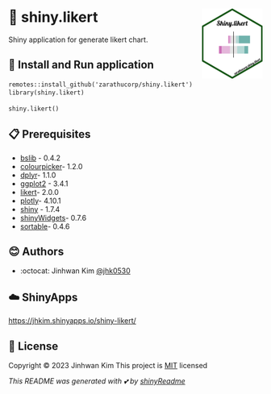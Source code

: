 # :yellow_heart: shiny.likert <img src = 'hexsticker.png' width = 120 align = 'right'>

Shiny application for generate likert chart.

## :wrench: Install and Run application

```{r}
remotes::install_github('zarathucorp/shiny.likert')
library(shiny.likert)

shiny.likert()
```

## :clipboard: Prerequisites

* [bslib](https://github.com/rstudio/bslib) - 0.4.2
* [colourpicker](https://github.com/daattali/colourpicker)- 1.2.0
* [dplyr](https://github.com/tidyverse/dplyr/)- 1.1.0
* [ggplot2](https://github.com/tidyverse/ggplot2/) - 3.4.1
* [likert](https://github.com/jbryer/likert)- 2.0.0
* [plotly](https://github.com/plotly/plotly.R)- 4.10.1
* [shiny](https://github.com/rstudio/shiny) - 1.7.4
* [shinyWidgets](https://github.com/dreamRs/shinyWidgets)- 0.7.6
* [sortable](https://github.com/rstudio/sortable/)- 0.4.6

## :blush: Authors
* :octocat: Jinhwan Kim [@jhk0530](https://github.com/jhk0530)

## :cloud: ShinyApps
https://jhkim.shinyapps.io/shiny-likert/

## :memo: License
Copyright :copyright: 2023 Jinhwan Kim
This project is [MIT](https://opensource.org/licenses/MIT) licensed

*This README was generated with :two_hearts: by [shinyReadme](http://github.com/jhk0530/shinyReadme)*
